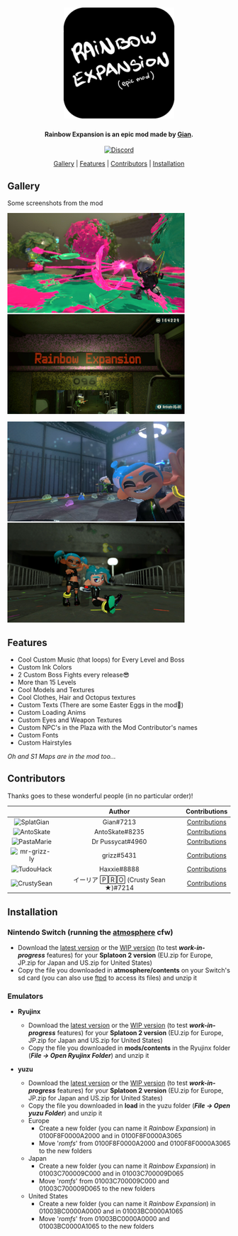 <h1 align="center"><img src="/img/logo.png" alt="Rainbow Expansion" width="250"></h1>

<h4 align="center">Rainbow Expansion is an epic mod made by <a href="https://www.youtube.com/channel/UCvrS0vtrdIogrVnvWGuq_5w">Gian</a>.</h4>

<p align="center">
    <a href="https://discord.com/invite/3ZN2HPyHSw">
        <img src="https://img.shields.io/discord/830880503884284025?style=for-the-badge&label=Gian%27s%20Server&logo=discord&logoColor=white"
            alt="Discord">
    </a>
</p>

<p align="center">
  <a href="#gallery">Gallery</a> |
  <a href="#features">Features</a> |
  <a href="#contributors">Contributors</a> |
  <a href="#installation">Installation</a>
</p>

## Gallery
Some screenshots from the mod

<p>
  <img src="/img/screenshot.png" width="400" height="225">
  <img src="/img/screenshot1.png" width="400" height="225">
</p>
<p>
  <img src="/img/screenshot2.png" width="400" height="225">
  <img src="/img/screenshot3.png" width="400" height="225">
</p>

## Features
- Cool Custom Music (that loops) for Every Level and Boss
- Custom Ink Colors
- 2 Custom Boss Fights every release😎
- More than 15 Levels
- Cool Models and Textures
- Cool Clothes, Hair and Octopus textures
- Custom Texts (There are some Easter Eggs in the mod👀)
- Custom Loading Anims
- Custom Eyes and Weapon Textures
- Custom NPC's in the Plaza with the Mod Contributor's names
- Custom Fonts
- Custom Hairstyles

*Oh and S1 Maps are in the mod too...*

## Contributors
Thanks goes to these wonderful people (in no particular order)!

|   | Author | Contributions |
|:-:|:------:|:-------------:|
|![SplatGian](https://avatars.githubusercontent.com/u/70701405?s=64)|Gian#7213|[Contributions](https://github.com/SplatGian/Rainbow-Expansion-Download/commits?author=SplatGian)|
|![AntoSkate](https://avatars.githubusercontent.com/u/36473846?s=64)|AntoSkate#8235|[Contributions](https://github.com/SplatGian/Rainbow-Expansion-Download/commits?author=AntoSkate)|
|![PastaMarie](https://avatars.githubusercontent.com/u/93050901?s=64)|Dr Pussycat#4960|[Contributions](https://github.com/SplatGian/Rainbow-Expansion-Download/commits?author=PastaMarie)|
|![mr-grizz-ly](https://avatars.githubusercontent.com/u/93011379?s=64)|grizz#5431|[Contributions](https://github.com/SplatGian/Rainbow-Expansion-Download/commits?author=mr-grizz-ly)|
|![TudouHack](https://avatars.githubusercontent.com/u/39432598?s=64)|Haxxie#8888|[Contributions](https://github.com/SplatGian/Rainbow-Expansion-Download/commits?author=TudouHack)|
|![CrustySean](https://avatars.githubusercontent.com/u/59363047?s=64)|イーリア 🄿🅁🄾 (Crusty Sean ★)#7214|[Contributions](https://github.com/SplatGian/Rainbow-Expansion-Download/commits?author=CrustySean)|

## Installation
### Nintendo Switch (running the [atmosphere](https://github.com/Atmosphere-NX/Atmosphere) cfw)
- Download the [latest version](https://github.com/SplatGian/Rainbow-Expansion-Download/releases/latest) or the [WIP version](https://github.com/SplatGian/Rainbow-Expansion-Download/releases/tag/wip) (to test ***work-in-progress*** features) for your **Splatoon 2 version** (EU.zip for Europe, JP.zip for Japan and US.zip for United States)
- Copy the file you downloaded in **atmosphere/contents** on your Switch's sd card (you can also use [ftpd](https://github.com/mtheall/ftpd) to access its files) and unzip it

### Emulators
- **Ryujinx**
  - Download the [latest version](https://github.com/SplatGian/Rainbow-Expansion-Download/releases/latest) or the [WIP version](https://github.com/SplatGian/Rainbow-Expansion-Download/releases/tag/wip) (to test ***work-in-progress*** features) for your **Splatoon 2 version** (EU.zip for Europe, JP.zip for Japan and US.zip for United States)
  - Copy the file you downloaded in **mods/contents** in the Ryujinx folder (***File -> Open Ryujinx Folder***) and unzip it

- **yuzu**
  - Download the [latest version](https://github.com/SplatGian/Rainbow-Expansion-Download/releases/latest) or the [WIP version](https://github.com/SplatGian/Rainbow-Expansion-Download/releases/tag/wip) (to test ***work-in-progress*** features) for your **Splatoon 2 version** (EU.zip for Europe, JP.zip for Japan and US.zip for United States)
  - Copy the file you downloaded in **load** in the yuzu folder (***File -> Open yuzu Folder***) and unzip it
  - Europe
    - Create a new folder (you can name it *Rainbow Expansion*) in 0100F8F0000A2000 and in 0100F8F0000A3065
    - Move '*romfs*' from 0100F8F0000A2000 and 0100F8F0000A3065 to the new folders
  - Japan
    - Create a new folder (you can name it *Rainbow Expansion*) in 01003C700009C000 and in 01003C700009D065
    - Move '*romfs*' from 01003C700009C000 and 01003C700009D065 to the new folders
  - United States
    - Create a new folder (you can name it *Rainbow Expansion*) in 01003BC0000A0000 and in 01003BC0000A1065
    - Move '*romfs*' from 01003BC0000A0000 and 01003BC0000A1065 to the new folders
